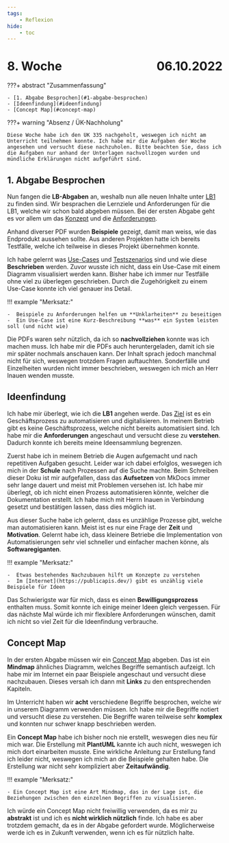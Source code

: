 ```yaml
---
tags:
    - Reflexion
hide:
    - toc
---
```


# 8. Woche <span style="float:right">06.10.2022</span>

???+ abstract "Zusammenfassung"

    - [1. Abgabe Besprochen](#1-abgabe-besprochen)
    - [Ideenfindung](#ideenfindung)
    - [Concept Map](#concept-map)

???+ warning "Absenz / ÜK-Nachholung"

    Diese Woche habe ich den ÜK 335 nachgeholt, weswegen ich nicht am Unterricht teilnehmen konnte. Ich habe mir die Aufgaben der Woche angesehen und versucht diese nachzuholen. Bitte beachten Sie, dass ich die Aufgaben nur anhand der Unterlagen nachvollzogen wurden und mündliche Erklärungen nicht aufgeführt sind.

## 1. Abgabe Besprochen

Nun fangen die **LB-Abgaben** an, weshalb nun alle neuen Inhalte unter [LB1](../LB1/Uebersicht.md) zu finden sind. Wir besprachen die Lernziele und Anforderungen für die LB1, welche wir schon bald abgeben müssen. Bei der ersten Abgabe geht es vor allem um das [Konzept](../LB1/Architekturkonzept/MVC-Konzept.md) und die [Anforderungen](../LB1/Anforderung/UseCases.md).

Anhand diverser PDF wurden **Beispiele** gezeigt, damit man weiss, wie das Endprodukt aussehen sollte. Aus anderen Projekten hatte ich bereits Testfälle, welche ich teilweise in dieses Projekt übernehmen konnte.

Ich habe gelernt was [Use-Cases](../LB1/Anforderung/UseCases.md) und [Testszenarios](../LB1/Anforderung/Testszenario.md) sind und wie diese **Beschrieben** werden. Zuvor wusste ich nicht, dass ein Use-Case mit einem Diagramm visualisiert werden kann. Bisher habe ich immer nur Testfälle ohne viel zu überlegen geschrieben. Durch die Zugehörigkeit zu einem Use-Case konnte ich viel genauer ins Detail.

!!! example "Merksatz:"

    -  Beispiele zu Anforderungen helfen um **Unklarheiten** zu beseitigen
    -  Ein Use-Case ist eine Kurz-Beschreibung **was** ein System leisten soll (und nicht wie)

Die PDFs waren sehr nützlich, da ich so **nachvollziehen** konnte was ich machen muss. Ich habe mir die PDFs auch heruntergeladen, damit ich sie mir später nochmals anschauen kann. Der Inhalt sprach jedoch manchmal nicht für sich, weswegen trotzdem Fragen auftauchten. Sonderfälle und Einzelheiten wurden nicht immer beschrieben, weswegen ich mich an Herr Inauen wenden musste.

## Ideenfindung

Ich habe mir überlegt, wie ich die **LB1** angehen werde. Das [Ziel](../LB1/Uebersicht.md) ist es ein Geschäftsprozess zu automatisieren und digitalisieren. In meinem Betrieb gibt es keine Geschäftsprozess, welche nicht bereits automatisiert sind. Ich habe mir die **Anforderungen** angeschaut und versucht diese zu **verstehen**. Dadurch konnte ich bereits meine Ideensammlung begrenzen.

Zuerst habe ich in meinem Betrieb die Augen aufgemacht und nach repetitiven Aufgaben gesucht. Leider war ich dabei erfolglos, weswegen ich mich in der **Schule** nach Prozessen auf die Suche machte. Beim Schreiben dieser Doku ist mir aufgefallen, dass das **Aufsetzen** von MkDocs immer sehr lange dauert und meist mit Problemen versehen ist. Ich habe mir überlegt, ob ich nicht einen Prozess automatisieren könnte, welcher die Dokumentation erstellt. Ich habe mich mit Herrn Inauen in Verbindung gesetzt und bestätigen lassen, dass dies möglich ist.

Aus dieser Suche habe ich gelernt, dass es unzählige Prozesse gibt, welche man automatisieren kann. Meist ist es nur eine Frage der **Zeit** und **Motivation**. Gelernt habe ich, dass kleinere Betriebe die Implementation von Automatisierungen sehr viel schneller und einfacher machen könne, als **Softwaregiganten**.

!!! example "Merksatz:"

    -  Etwas bestehendes Nachzubauen hilft um Konzepte zu verstehen
    -  Im [Internet](https://publicapis.dev/) gibt es unzählig viele Beispiele für Ideen

Das Schwierigste war für mich, dass es einen **Bewilligungsprozess** enthalten muss. Somit konnte ich einige meiner Ideen gleich vergessen. Für das nächste Mal würde ich mir flexiblere Anforderungen wünschen, damit ich nicht so viel Zeit für die Ideenfindung verbrauche.

## Concept Map

In der ersten Abgabe müssen wir ein [Concept Map](../LB1/ConceptMap.md) abgeben. Das ist ein **Mindmap** ähnliches Diagramm, welches Begriffe semantisch aufzeigt. Ich habe mir im Internet ein paar Beispiele angeschaut und versucht diese nachzubauen. Dieses versah ich dann mit **Links** zu den entsprechenden Kapiteln.

Im Unterricht haben wir **acht** verschiedene Begriffe besprochen, welche wir in unserem Diagramm verwenden müssen. Ich habe mir die Begriffe notiert und versucht diese zu verstehen. Die Begriffe waren teilweise sehr **komplex** und konnten nur schwer knapp beschrieben werden.

Ein **Concept Map** habe ich bisher noch nie erstellt, weswegen dies neu für mich war. Die Erstellung mit **PlantUML** kannte ich auch nicht, weswegen ich mich dort einarbeiten musste. Eine wirkliche Anleitung zur Erstellung fand ich leider nicht, weswegen ich mich an die Beispiele gehalten habe. Die Erstellung war nicht sehr kompliziert aber **Zeitaufwändig**.

!!! example "Merksatz:"

    - Ein Concept Map ist eine Art Mindmap, das in der Lage ist, die Beziehungen zwischen den einzelnen Begriffen zu visualisieren.

Ich würde ein Concept Map nicht freiwillig verwenden, da es mir zu **abstrakt** ist und ich es **nicht wirklich nützlich** finde. Ich habe es aber trotzdem gemacht, da es in der Abgabe gefordert wurde. Möglicherweise werde ich es in Zukunft verwenden, wenn ich es für nützlich halte.
